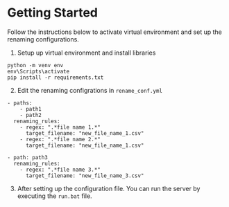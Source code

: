 # Getting Started

Follow the instructions below to activate virtual environment and set up the renaming configurations.

1. Setup up virtual environment and install libraries
```
python -m venv env
env\Scripts\activate
pip install -r requirements.txt
```

2. Edit the renaming configrations in `rename_conf.yml`
```
- paths: 
    - path1
    - path2
  renaming_rules:
    - regex: ".*file name 1.*"
      target_filename: "new_file_name_1.csv"
    - regex: ".*file name 2.*"
      target_filename: "new_file_name_1.csv"

- path: path3
  renaming_rules:
    - regex: ".*file name 3.*"
      target_filename: "new_file_name_3.csv"
```

3. After setting up the configuration file. You can run the server by executing the `run.bat` file.
